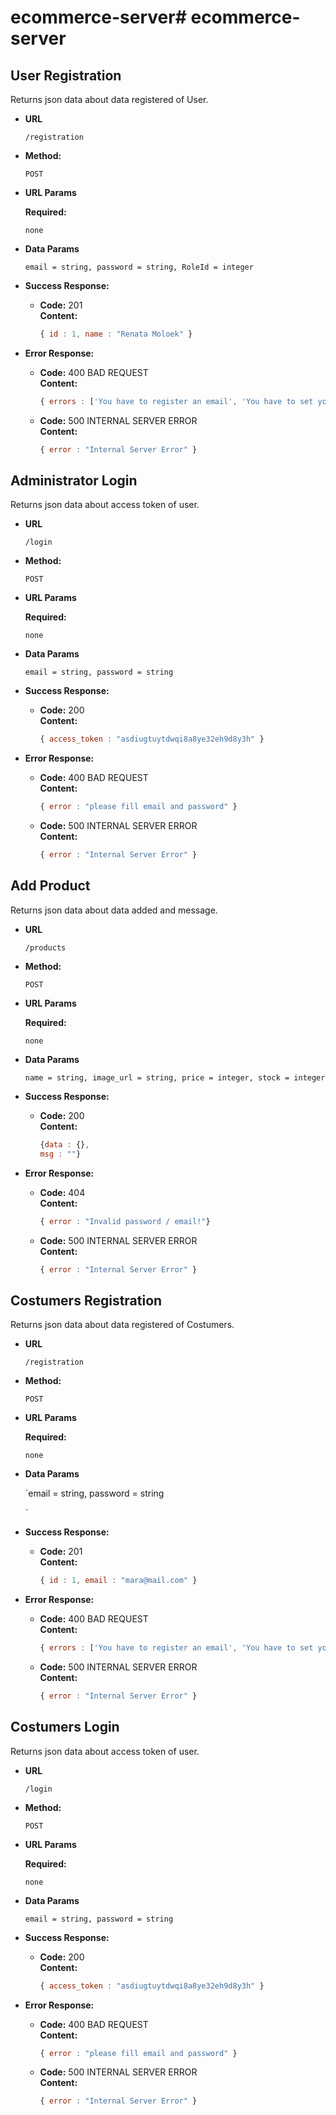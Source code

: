 # ecommerce-server# ecommerce-server

**User Registration**
----
  Returns json data about data registered of User.

* **URL**

  `/registration`

* **Method:**

  `POST`
  
*  **URL Params**

   **Required:**
 
   `none`

* **Data Params**

  `email = string,
  password = string,
  RoleId = integer
  `

* **Success Response:**

  * **Code:** 201 <br />
    **Content:** 
    ```javascript
    { id : 1, name : "Renata Moloek" }
    ```
 
* **Error Response:**

  * **Code:** 400 BAD REQUEST <br />
  **Content:** 
    ```javascript
    { errors : ['You have to register an email', 'You have to set your password', 'Input is not email format', 'Password length must between 2 and 8'] }
    ```

  * **Code:** 500 INTERNAL SERVER ERROR <br />
    **Content:** 
    ```javascript
    { error : "Internal Server Error" }
    ```

**Administrator Login**
----
  Returns json data about access token of user.

* **URL**

  `/login`

* **Method:**

  `POST`
  
*  **URL Params**

   **Required:**
 
   `none`

* **Data Params**

  `email = string,
  password = string
  `

* **Success Response:**

  * **Code:** 200 <br />
    **Content:** 
    ```javascript
    { access_token : "asdiugtuytdwqi8a8ye32eh9d8y3h" }
    ```
 
* **Error Response:**

  * **Code:** 400 BAD REQUEST <br />
    **Content:** 
    ```javascript
    { error : "please fill email and password" }
    ```


  * **Code:** 500 INTERNAL SERVER ERROR <br />
    **Content:** 
    ```javascript
    { error : "Internal Server Error" }
    ```


**Add Product**
----
  Returns json data about data added and message.

* **URL**

  `/products`

* **Method:**

  `POST`
  
*  **URL Params**

   **Required:**
 
   `none`

* **Data Params**

  `name = string,
  image_url = string,
  price = integer,
  stock = integer
  `

* **Success Response:**

  * **Code:** 200 <br />
    **Content:**
    ```javascript
    {data : {},
    msg : ""}
    ```
 
* **Error Response:**

  * **Code:** 404 <br />
    **Content:** 
    ```javascript
    { error : "Invalid password / email!"}

  * **Code:** 500 INTERNAL SERVER ERROR <br />
    **Content:** 
    ```javascript
    { error : "Internal Server Error" }
    ```

**Costumers Registration**
----
  Returns json data about data registered of Costumers.

* **URL**

  `/registration`

* **Method:**

  `POST`
  
*  **URL Params**

   **Required:**
 
   `none`

* **Data Params**

  `email = string,
  password = string
  <!-- RoleId = integer -->
  `

* **Success Response:**

  * **Code:** 201 <br />
    **Content:** 
    ```javascript
    { id : 1, email : "mara@mail.com" }
    ```
 
* **Error Response:**

  * **Code:** 400 BAD REQUEST <br />
  **Content:** 
    ```javascript
    { errors : ['You have to register an email', 'You have to set your password', 'Input is not email format', 'Password length must between 2 and 8'] }
    ```

  * **Code:** 500 INTERNAL SERVER ERROR <br />
    **Content:** 
    ```javascript
    { error : "Internal Server Error" }
    ```

**Costumers Login**
----
  Returns json data about access token of user.

* **URL**

  `/login`

* **Method:**

  `POST`
  
*  **URL Params**

   **Required:**
 
   `none`

* **Data Params**

  `email = string,
  password = string
  `

* **Success Response:**

  * **Code:** 200 <br />
    **Content:** 
    ```javascript
    { access_token : "asdiugtuytdwqi8a8ye32eh9d8y3h" }
    ```
 
* **Error Response:**

  * **Code:** 400 BAD REQUEST <br />
    **Content:** 
    ```javascript
    { error : "please fill email and password" }
    ```


  * **Code:** 500 INTERNAL SERVER ERROR <br />
    **Content:** 
    ```javascript
    { error : "Internal Server Error" }
    ```








<!-- 
url gambar 
smartphone 
https://images.samsung.com/id/smartphones/galaxy-s20/images/kv/galaxy-s20_highlights_kv_00.jpg


laptop
https://www.apple.com/v/macbook-air/e/images/meta/og.png


monitor 
https://azcd.harveynorman.com.au/media/catalog/product/l/u/lu32j590uqexxy-3.jpg

 -->
